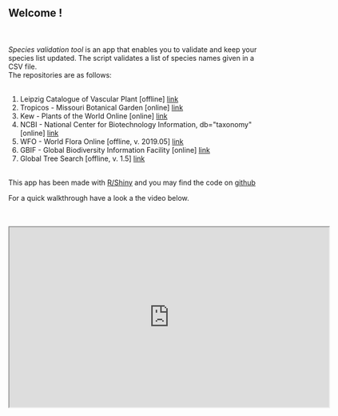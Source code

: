 ## Welcome !
<br><br>
<i> Species validation tool</i> is an app that enables you to validate and keep your species list updated. The script validates a list of species names given in a CSV file. <br>
The repositories are as follows: <br><br>
1) Leipzig Catalogue of Vascular Plant [offline] <a href='https://doi.org/10.1101/2020.05.08.077149' target='_blank'>link</a> <br>
2) Tropicos - Missouri Botanical Garden [online] <a href='https://www.tropicos.org/' target='_blank'>link</a><br>
3) Kew  - Plants of the World Online [online] <a href='http://www.plantsoftheworldonline.org/' target='_blank'>link</a> <br>
4) NCBI - National Center for Biotechnology Information, db="taxonomy" [online] <a href='https://www.ncbi.nlm.nih.gov/taxonomy' target='_blank'>link</a><br>
5) WFO  - World Flora Online [offline, v. 2019.05] <a href='http://www.worldfloraonline.org/' target='_blank'>link</a><br>
6) GBIF - Global Biodiversity Information Facility [online] <a href='https://www.gbif.org/' target='_blank'>link</a> <br>
7) Global Tree Search [offline, v. 1.5] <a href='https://tools.bgci.org/global_tree_search.php' target='_blank'>link</a><br><br>


This app has been made with <a href='https://shiny.rstudio.com/' target='_blank'>R/Shiny</a> and you may find the code on <a href='https://github.com/openforis' target='_blank'>github</a>

For a quick walkthrough have a look a the video below.
<br><br><br>

<iframe style = "display: block; margin: auto;" width="640" height="360" src="https://www.youtube.com/embed/HYJo8BxQT4w"></iframe>



